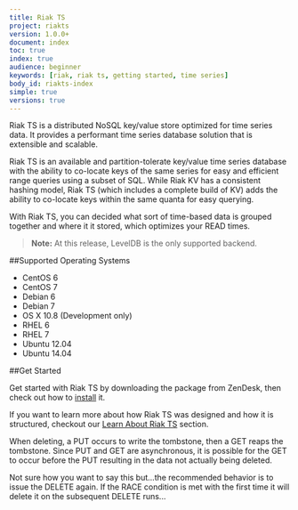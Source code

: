 ```yaml
---
title: Riak TS
project: riakts
version: 1.0.0+
document: index
toc: true
index: true
audience: beginner
keywords: [riak, riak ts, getting started, time series]
body_id: riakts-index
simple: true
versions: true
---
```


[installing]: http://docs.basho.com/riakts/1.0.0/installing/
[learnabout]: http://docs.basho.com/riakts/1.0.0/learn-about


Riak TS is a distributed NoSQL key/value store optimized for time series data. It provides a performant time series database solution that is extensible and scalable.

Riak TS is an available and partition-tolerate key/value time series database with the ability to co-locate keys of the same series for easy and efficient range queries using a subset of SQL. While Riak KV has a consistent hashing model, Riak TS (which includes a complete build of KV) adds the ability to co-locate keys within the same quanta for easy querying.

With Riak TS, you can decided what sort of time-based data is grouped together and where it it stored, which optimizes your READ times.

>**Note:** At this release, LevelDB is the only supported backend.


##Supported Operating Systems

* CentOS 6
* CentOS 7
* Debian 6 
* Debian 7
* OS X 10.8 (Development only)
* RHEL 6
* RHEL 7
* Ubuntu 12.04
* Ubuntu 14.04

##Get Started

Get started with Riak TS by downloading the package from ZenDesk, then check out how to [install][installing] it. 

If you want to learn more about how Riak TS was designed and how it is structured, checkout our [Learn About Riak TS][learnabout] section.

When deleting, a PUT occurs to write the tombstone, then a GET reaps the tombstone. Since PUT and GET are asynchronous, it is possible for the GET to occur before the PUT resulting in the data not actually being deleted. 

Not sure how you want to say this but...the recommended behavior is to issue the DELETE again. If the RACE condition is met with the first time it will delete it on the subsequent DELETE runs...
